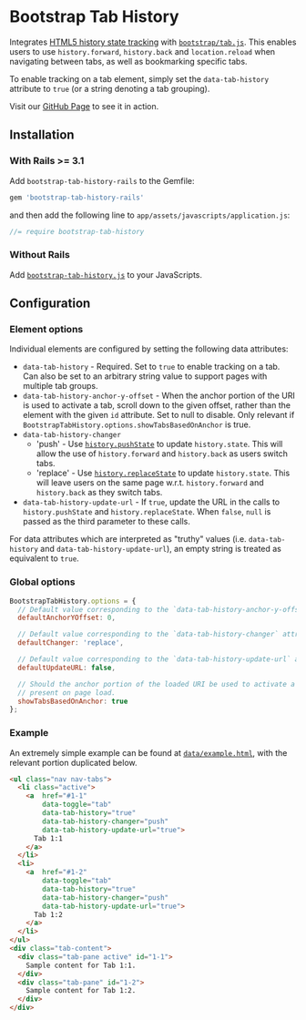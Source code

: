 Bootstrap Tab History
=====================

Integrates [HTML5 history state tracking](https://developer.mozilla.org/en-US/docs/Web/Guide/API/DOM/Manipulating_the_browser_history)
with [`bootstrap/tab.js`](http://getbootstrap.com/javascript/#tabs). This enables users to use `history.forward`,
`history.back` and `location.reload` when navigating between tabs, as well as bookmarking specific tabs.

To enable tracking on a tab element, simply set the `data-tab-history` attribute to `true` (or a string denoting a tab
grouping).

Visit our [GitHub Page](http://mnarayan01.github.io/bootstrap-tab-history/) to see it in action.

Installation
------------

### With Rails >= 3.1

Add `bootstrap-tab-history-rails` to the Gemfile:

```ruby
gem 'bootstrap-tab-history-rails'
```

and then add the following line to `app/assets/javascripts/application.js`:

```javascript
//= require bootstrap-tab-history
```

### Without Rails

Add [`bootstrap-tab-history.js`](vendor/assets/javascripts/bootstrap-tab-history.js) to your JavaScripts.

Configuration
-------------

### Element options

Individual elements are configured by setting the following data attributes:

*   `data-tab-history` - Required. Set to `true` to enable tracking on a tab. Can also be set to an arbitrary string
    value to support pages with multiple tab groups.
*   `data-tab-history-anchor-y-offset` - When the anchor portion of the URI is used to activate a tab, scroll down to
    the given offset, rather than the element with the given `id` attribute. Set to null to disable. Only relevant if
    `BootstrapTabHistory.options.showTabsBasedOnAnchor` is true.
*   `data-tab-history-changer`
    *   'push' - Use [`history.pushState`](https://developer.mozilla.org/en-US/docs/Web/Guide/API/DOM/Manipulating_the_browser_history#The_pushState%28%29.C2.A0method)
        to update `history.state`. This will allow the use of `history.forward` and `history.back` as users switch
        tabs.
    *   'replace' - Use [`history.replaceState`](https://developer.mozilla.org/en-US/docs/Web/Guide/API/DOM/Manipulating_the_browser_history#The_replaceState%28%29.C2.A0method)
        to update `history.state`. This will leave users on the same page w.r.t. `history.forward` and `history.back` as
        they switch tabs.
*   `data-tab-history-update-url` - If `true`, update the URL in the calls to `history.pushState` and
    `history.replaceState`. When `false`, `null` is passed as the third parameter to these calls.

For data attributes which are interpreted as "truthy" values (i.e. `data-tab-history` and
`data-tab-history-update-url`), an empty string is treated as equivalent to `true`.

### Global options

```javascript
BootstrapTabHistory.options = {
  // Default value corresponding to the `data-tab-history-anchor-y-offset` attribute.
  defaultAnchorYOffset: 0,

  // Default value corresponding to the `data-tab-history-changer` attribute.
  defaultChanger: 'replace',

  // Default value corresponding to the `data-tab-history-update-url` attribute.
  defaultUpdateURL: false,

  // Should the anchor portion of the loaded URI be used to activate a single tab if no history was
  // present on page load.
  showTabsBasedOnAnchor: true
};
```

### Example

An extremely simple example can be found at [`data/example.html`](data/example.html), with the relevant portion
duplicated below.

```html
<ul class="nav nav-tabs">
  <li class="active">
    <a  href="#1-1"
        data-toggle="tab"
        data-tab-history="true"
        data-tab-history-changer="push"
        data-tab-history-update-url="true">
      Tab 1:1
    </a>
  </li>
  <li>
    <a  href="#1-2"
        data-toggle="tab"
        data-tab-history="true"
        data-tab-history-changer="push"
        data-tab-history-update-url="true">
      Tab 1:2
    </a>
  </li>
</ul>
<div class="tab-content">
  <div class="tab-pane active" id="1-1">
    Sample content for Tab 1:1.
  </div>
  <div class="tab-pane" id="1-2">
    Sample content for Tab 1:2.
  </div>
</div>
```
